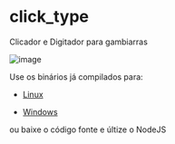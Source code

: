 # click_type
Clicador e Digitador para gambiarras

![image](https://user-images.githubusercontent.com/8255563/153003480-b93d4d62-814e-4ba5-ab3e-771ef100c9f6.png)


Use os binários já compilados para:

* [Linux](https://github.com/ronaldoaf/click_type/releases/download/1.0.0/click_type-linux)

* [Windows](https://github.com/ronaldoaf/click_type/releases/download/1.0.0/click_type-win.exe)




ou baixe o código fonte e últize o NodeJS 
